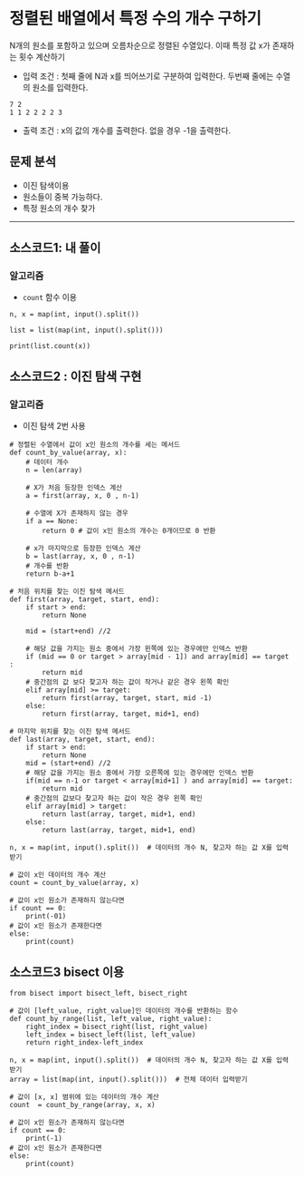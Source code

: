 # 정렬된 배열에서 특정 수의 개수 구하기

N개의 원소를 포함하고 있으며 오름차순으로 정렬된 수열있다. 이때 특정 값 x가 존재하는 횟수 계산하기 

* 입력 조건 : 첫째 줄에 N과 x를 띄어쓰기로 구분하여 입력한다. 두번째 줄에는 수열의 원소를 입력한다. 
~~~
7 2
1 1 2 2 2 2 3
~~~
* 출력 조건 : x의 값의 개수를 출력한다. 없을 경우 -1을 출력한다.

## 문제 분석
* 이진 탐색이용
* 원소들이 중복 가능하다.
* 특정 원소의 개수 찾가

---

## 소스코드1: 내 풀이

### 알고리즘
* `count` 함수 이용

~~~
n, x = map(int, input().split())

list = list(map(int, input().split()))

print(list.count(x))
~~~

## 소스코드2 : 이진 탐색 구현

### 알고리즘
* 이진 탐색 2번 사용

~~~
# 정렬된 수열에서 값이 x인 원소의 개수를 세는 메서드
def count_by_value(array, x):
    # 데이터 개수
    n = len(array)
    
    # X가 처음 등장한 인덱스 계산
    a = first(array, x, 0 , n-1)

    # 수열에 X가 존재하지 않는 경우
    if a == None:
        return 0 # 값이 x인 원소의 개수는 0개이므로 0 반환
    
    # x가 마지막으로 등장한 인덱스 계산
    b = last(array, x, 0 , n-1)
    # 개수를 반환
    return b-a+1

# 처음 위치를 찾는 이진 탐색 메서드
def first(array, target, start, end):
    if start > end:
        return None
    
    mid = (start+end) //2

    # 해당 값을 가지는 원소 중에서 가장 왼쪽에 있는 경우에만 인덱스 반환
    if (mid == 0 or target > array[mid - 1]) and array[mid] == target :
        return mid
    # 중간점의 값 보다 찾고자 하는 값이 작거나 같은 경우 왼쪽 확인
    elif array[mid] >= target:
        return first(array, target, start, mid -1)
    else:
        return first(array, target, mid+1, end)

# 마지막 위치를 찾는 이진 탐색 메서드
def last(array, target, start, end):
    if start > end:
        return None
    mid = (start+end) //2
    # 해당 값을 가지는 원소 중에서 가장 오른쪽에 있는 경우에만 인덱스 반환
    if(mid == n-1 or target < array[mid+1] ) and array[mid] == target:
        return mid
    # 중간점의 값보다 찾고자 하는 값이 작은 경우 왼쪽 확인
    elif array[mid] > target:
        return last(array, target, mid+1, end)
    else:
        return last(array, target, mid+1, end)

n, x = map(int, input().split())  # 데이터의 개수 N, 찾고자 하는 값 X를 입력받기

# 값이 x인 데이터의 개수 계산
count = count_by_value(array, x)

# 값이 x인 원소가 존재하지 않는다면 
if count == 0:
    print(-01)
# 값이 x인 원소가 존재한다면
else: 
    print(count)
~~~

## 소스코드3 bisect 이용

~~~
from bisect import bisect_left, bisect_right

# 값이 [left_value, right_value]인 데이터의 개수를 반환하는 함수
def count_by_range(list, left_value, right_value):
    right_index = bisect_right(list, right_value)
    left_index = bisect_left(list, left_value)
    return right_index-left_index

n, x = map(int, input().split())  # 데이터의 개수 N, 찾고자 하는 값 X를 입력받기
array = list(map(int, input().split()))  # 전체 데이터 입력받기

# 값이 [x, x] 범위에 있는 데이터의 개수 계산
count  = count_by_range(array, x, x)

# 값이 x인 원소가 존재하지 않는다면
if count == 0:
    print(-1)
# 값이 x인 원소가 존재한다면
else:
    print(count)
~~~